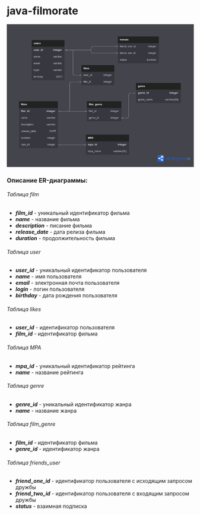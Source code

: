 # java-filmorate

<img src="./.readme_assets/diagramma_2.png" width="808">

### Описание ER-диаграммы:

###### Таблица film
- ***film_id*** - уникальный идентификатор фильма
- ***name*** - название фильма
- ***description*** - писание фильма
- ***release_date*** - дата релиза фильма
- ***duration*** - продолжительность фильма

###### Таблица user
- ***user_id*** - уникальный идентификатор пользователя
- ***name*** - имя  пользователя
- ***email*** - электронная почта пользователя
- ***login*** - логин пользователя
- ***birthday*** - дата рождения пользователя

###### Таблица likes
- ***user_id*** - идентификатор пользователя
- ***film_id*** - идентификатор фильма

###### Таблица MPA
- ***mpa_id*** - уникальный идентификатор рейтинга
- ***name*** - название рейтинга

###### Таблица genre
- ***genre_id*** - уникальный идентификатор жанра
- ***name*** - название жанра

###### Таблица film_genre
- ***film_id*** - идентификатор фильма
- ***genre_id*** - идентификатор жанра

###### Таблица friends_user
- ***friend_one_id*** - идентификатор пользователя с исходящим запросом дружбы
- ***friend_two_id*** - идентификатор пользователя с входящим запросом дружбы
- ***status*** - взаимная подписка